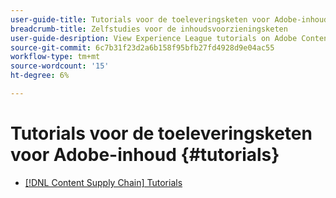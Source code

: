 ```yaml
---
user-guide-title: Tutorials voor de toeleveringsketen voor Adobe-inhoud
breadcrumb-title: Zelfstudies voor de inhoudsvoorzieningsketen
user-guide-desription: View Experience League tutorials on Adobe Content Supply Chain, the simplified promise of Adobe's solutions to help organizations accelerate and scale content creation, improve content engagement and ROI, and deliver the content that fuels digital engagements buyers prefer.
source-git-commit: 6c7b31f23d2a6b158f95bfb27fd4928d9e04ac55
workflow-type: tm+mt
source-wordcount: '15'
ht-degree: 6%

---
```



# Tutorials voor de toeleveringsketen voor Adobe-inhoud {#tutorials}

+ [[!DNL Content Supply Chain] Tutorials](overview.md)